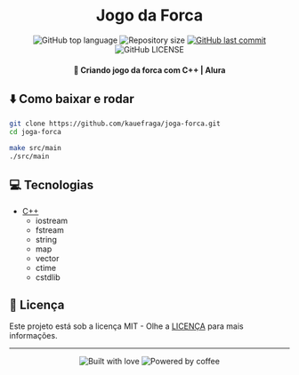 <h1 align="center">Jogo da Forca</h1>

<p align="center">
  <img
    alt="GitHub top language"
    src="https://img.shields.io/github/languages/top/kauefraga/joga-forca.svg"
  />
  <img
    alt="Repository size"
    src="https://img.shields.io/github/repo-size/kauefraga/joga-forca.svg"
  />
  <a href="https://github.com/kauefraga/joga-forca/commits/main">
    <img
      alt="GitHub last commit"
      src="https://img.shields.io/github/last-commit/kauefraga/joga-forca.svg"
    />
  </a>
  <img
    alt="GitHub LICENSE"
    src="https://img.shields.io/github/license/kauefraga/joga-forca.svg"
  />
</p>

<h4 align="center">🎯 Criando jogo da forca com C++ | Alura</h4>

## ⬇️ Como baixar e rodar

```bash
git clone https://github.com/kauefraga/joga-forca.git
cd joga-forca

make src/main
./src/main
```

## 💻 Tecnologias

- [C++](https://en.wikipedia.org/wiki/C++)
  - iostream
  - fstream
  - string
  - map
  - vector
  - ctime
  - cstdlib

## 📝 Licença

Este projeto está sob a licença MIT - Olhe a [LICENÇA](https://github.com/kauefraga/joga-forca/blob/main/LICENSE) para mais informações.

---

<div align="center" display="flex">
  <img alt="Built with love" src="https://forthebadge.com/images/badges/built-with-love.svg">
  <img alt="Powered by coffee" src="https://forthebadge.com/images/badges/powered-by-coffee.svg">
</div>
